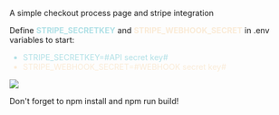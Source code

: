 <p> A simple checkout process page and stripe integration</p>

<p> Define <strong style="color: powderblue">STRIPE_SECRETKEY</strong> and <strong style="color: antiquewhite">STRIPE_WEBHOOK_SECRET</strong> in .env variables to start:</p>
<ul>

<li style="color: powderblue">
STRIPE_SECRETKEY=#API secret key#
</li>
<li style="color: antiquewhite">
STRIPE_WEBHOOK_SECRET=#WEBHOOK secret key#
</li>

</ul>
<img src="https://firebasestorage.googleapis.com/v0/b/portfoilo-e2068.appspot.com/o/Hagar2.webp?alt=media&token=3f91e74e-57be-42df-8d82-bdc3c3bc79e4">

<p>Don't forget to npm install and npm run build!</p>
